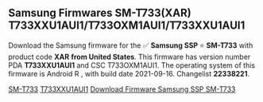 <h2>Samsung Firmwares SM-T733(XAR) T733XXU1AUI1/T733OXM1AUI1/T733XXU1AUI1</h2>
Download the Samsung firmware for the ✅ <strong>Samsung SSP </strong> ⭐ <strong>SM-T733</strong> with product code <strong>XAR</strong> <strong> from United States</strong>. This firmware has version number PDA <strong>T733XXU1AUI1</strong> and CSC T733OXM1AUI1. The operating system of this firmware is Android R , with build date 2021-09-16. Changelist <strong>22338221</strong>.


[SM-T733](https://samfirm.shop/samsung/model/SM-T733)
[T733XXU1AUI1](https://samfirm.shop/samsung/pda/T733XXU1AUI1)
[Download Firmware Samsung SSP SM-T733](https://samfirm.shop/samsung/firmware/457629)
